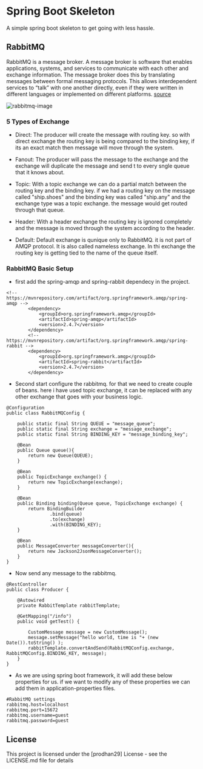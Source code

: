 #  Spring Boot Skeleton

A simple spring boot skeleton to get going with less hassle.

## RabbitMQ
RabbitMQ is a message broker. A message broker is software that enables applications, systems, and services to communicate with each other and exchange information. The message broker does this by translating messages between formal messaging protocols. This allows interdependent services to “talk” with one another directly, even if they were written in different languages or implemented on different platforms.
[source](https://www.ibm.com/cloud/learn/message-brokers)

![rabbitmq-image](https://user-images.githubusercontent.com/16105008/205456042-31426647-8c1a-49e1-a9b5-ef9709e4e68c.png)

### 5 Types of Exchange

* Direct: The  producer will create the message with routing key. so with direct exchange the routing key is being compared to the binding key, if its an exact match then message will move through the system.

* Fanout: The producer will pass the message to the exchange and the exchange will duplicate the message and send t to every sngle queue that it knows about.

* Topic: With a topic exchange we can do a partial match between the routing key and the binding key. if we had a routing key on the message called "ship.shoes" and the binding key was called "ship.any" and the exchange type was a topic exchange. the message would get routed through that queue.

* Header: With a header exchange the routing key is ignored completely and the message is moved through the system according to the header.

* Default: Default exchange is qunique only to RabbitMQ. it is not part of AMQP protocol. It is also called nameless exchange. In thi exchange the routing key is getting tied to the name of the queue itself.

### RabbitMQ Basic Setup

* first add the spring-amqp and spring-rabbit dependecy in the project.

```
<!-- https://mvnrepository.com/artifact/org.springframework.amqp/spring-amqp -->
        <dependency>
            <groupId>org.springframework.amqp</groupId>
            <artifactId>spring-amqp</artifactId>
            <version>2.4.7</version>
        </dependency>
        <!-- https://mvnrepository.com/artifact/org.springframework.amqp/spring-rabbit -->
        <dependency>
            <groupId>org.springframework.amqp</groupId>
            <artifactId>spring-rabbit</artifactId>
            <version>2.4.7</version>
        </dependency>
```

* Second start configure the rabbitmq. for that we need to create couple of beans. here i have used topic exchange, it can be replaced with any other exchange that goes with your business logic.

```
@Configuration
public class RabbitMQConfig {

    public static final String QUEUE = "message_queue";
    public static final String exchange = "message_exchange";
    public static final String BINDING_KEY = "message_binding_key";

    @Bean
    public Queue queue(){
        return new Queue(QUEUE);
    }

    @Bean
    public TopicExchange exchange() {
        return new TopicExchange(exchange);
    }

    @Bean
    public Binding binding(Queue queue, TopicExchange exchange) {
        return BindingBuilder
                .bind(queue)
                .to(exchange)
                .with(BINDING_KEY);
    }

    @Bean
    public MessageConverter messageConverter(){
        return new Jackson2JsonMessageConverter();
    }
}

```

* Now send any message to the rabbitmq.

```
@RestController
public class Producer {

    @Autowired
    private RabbitTemplate rabbitTemplate;

    @GetMapping("/info")
    public void getTest() {

        CustomMessage message = new CustomMessage();
        message.setMessage("hello world, time is "+ (new Date()).toString() );
        rabbitTemplate.convertAndSend(RabbitMQConfig.exchange, RabbitMQConfig.BINDING_KEY, message);
    }
}
```
* As we are using spring boot framework, it will add these below properties for us. if we want to modify any of these properties we can add them in application-properties files.
```
#RabbitMQ settings
rabbitmq.host=localhost
rabbitmq.port=15672
rabbitmq.username=guest
rabbitmq.password=guest
```

## License

This project is licensed under the [prodhan29] License - see the LICENSE.md file for details
